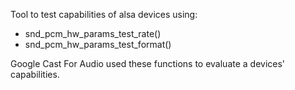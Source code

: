 Tool to test capabilities of alsa devices using:

- snd_pcm_hw_params_test_rate()
- snd_pcm_hw_params_test_format()

Google Cast For Audio used these functions to evaluate a devices' capabilities.
